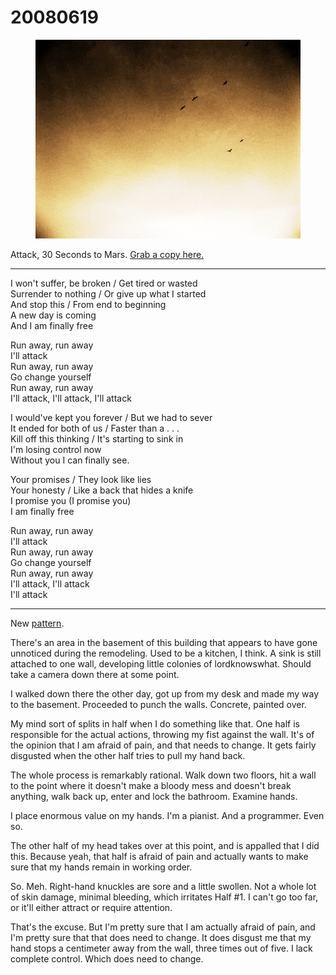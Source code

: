 # 20080619

<figure><img src="../../../.gitbook/assets/15.jpg" alt=""><figcaption></figcaption></figure>

Attack, 30 Seconds to Mars. [Grab a copy here.](https://youtube.com/watch?v=FnL0pbR7reI)

***

I won't suffer, be broken / Get tired or wasted\
Surrender to nothing / Or give up what I started\
And stop this / From end to beginning\
A new day is coming\
And I am finally free

Run away, run away\
I'll attack\
Run away, run away\
Go change yourself\
Run away, run away\
I'll attack, I'll attack, I'll attack

I would've kept you forever / But we had to sever\
It ended for both of us / Faster than a . . .\
Kill off this thinking / It's starting to sink in\
I'm losing control now\
Without you I can finally see.

Your promises / They look like lies\
Your honesty / Like a back that hides a knife\
I promise you (I promise you)\
I am finally free

Run away, run away\
I'll attack\
Run away, run away\
Go change yourself\
Run away, run away\
I'll attack, I'll attack\
I'll attack

***

New [pattern](../12.md).

There's an area in the basement of this building that appears to have gone unnoticed during the remodeling. Used to be a kitchen, I think. A sink is still attached to one wall, developing little colonies of lordknowswhat. Should take a camera down there at some point.

I walked down there the other day, got up from my desk and made my way to the basement. Proceeded to punch the walls. Concrete, painted over.

My mind sort of splits in half when I do something like that. One half is responsible for the actual actions, throwing my fist against the wall. It's of the opinion that I am afraid of pain, and that needs to change. It gets fairly disgusted when the other half tries to pull my hand back.

The whole process is remarkably rational. Walk down two floors, hit a wall to the point where it doesn't make a bloody mess and doesn't break anything, walk back up, enter and lock the bathroom. Examine hands.

I place enormous value on my hands. I'm a pianist. And a programmer. Even so.

The other half of my head takes over at this point, and is appalled that I did this. Because yeah, that half is afraid of pain and actually wants to make sure that my hands remain in working order.

So. Meh. Right-hand knuckles are sore and a little swollen. Not a whole lot of skin damage, minimal bleeding, which irritates Half #1. I can't go too far, or it'll either attract or require attention.

That's the excuse. But I'm pretty sure that I am actually afraid of pain, and I'm pretty sure that that does need to change. It does disgust me that my hand stops a centimeter away from the wall, three times out of five. I lack complete control. Which does need to change.

